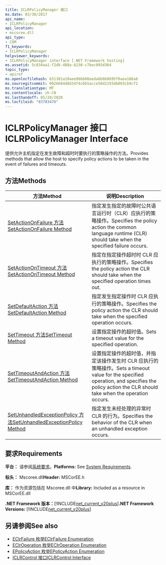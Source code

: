 ```yaml
---
title: ICLRPolicyManager 接口
ms.date: 03/30/2017
api_name:
- ICLRPolicyManager
api_location:
- mscoree.dll
api_type:
- COM
f1_keywords:
- ICLRPolicyManager
helpviewer_keywords:
- ICLRPolicyManager interface [.NET Framework hosting]
ms.assetid: 5c834aa1-f2db-408a-b230-c7bec093d364
topic_type:
- apiref
ms.openlocfilehash: 631301a10aee96bb00aeda6b0b8695f0aea186a8
ms.sourcegitcommit: 0926684d8d34f4c6b5acce58d2193db093cb9cf2
ms.translationtype: MT
ms.contentlocale: zh-CN
ms.lasthandoff: 05/20/2020
ms.locfileid: "83703476"
---
```

# <a name="iclrpolicymanager-interface"></a><span data-ttu-id="07d38-102">ICLRPolicyManager 接口</span><span class="sxs-lookup"><span data-stu-id="07d38-102">ICLRPolicyManager Interface</span></span>
<span data-ttu-id="07d38-103">提供允许主机指定在发生故障和超时时要执行的策略操作的方法。</span><span class="sxs-lookup"><span data-stu-id="07d38-103">Provides methods that allow the host to specify policy actions to be taken in the event of failures and timeouts.</span></span>  
  
## <a name="methods"></a><span data-ttu-id="07d38-104">方法</span><span class="sxs-lookup"><span data-stu-id="07d38-104">Methods</span></span>  
  
|<span data-ttu-id="07d38-105">方法</span><span class="sxs-lookup"><span data-stu-id="07d38-105">Method</span></span>|<span data-ttu-id="07d38-106">说明</span><span class="sxs-lookup"><span data-stu-id="07d38-106">Description</span></span>|  
|------------|-----------------|  
|[<span data-ttu-id="07d38-107">SetActionOnFailure 方法</span><span class="sxs-lookup"><span data-stu-id="07d38-107">SetActionOnFailure Method</span></span>](iclrpolicymanager-setactiononfailure-method.md)|<span data-ttu-id="07d38-108">指定发生指定的故障时公共语言运行时（CLR）应执行的策略操作。</span><span class="sxs-lookup"><span data-stu-id="07d38-108">Specifies the policy action the common language runtime (CLR) should take when the specified failure occurs.</span></span>|  
|[<span data-ttu-id="07d38-109">SetActionOnTimeout 方法</span><span class="sxs-lookup"><span data-stu-id="07d38-109">SetActionOnTimeout Method</span></span>](iclrpolicymanager-setactionontimeout-method.md)|<span data-ttu-id="07d38-110">指定在指定操作超时时 CLR 应执行的策略操作。</span><span class="sxs-lookup"><span data-stu-id="07d38-110">Specifies the policy action the CLR should take when the specified operation times out.</span></span>|  
|[<span data-ttu-id="07d38-111">SetDefaultAction 方法</span><span class="sxs-lookup"><span data-stu-id="07d38-111">SetDefaultAction Method</span></span>](iclrpolicymanager-setdefaultaction-method.md)|<span data-ttu-id="07d38-112">指定发生指定操作时 CLR 应执行的策略操作。</span><span class="sxs-lookup"><span data-stu-id="07d38-112">Specifies the policy action the CLR should take when the specified operation occurs.</span></span>|  
|[<span data-ttu-id="07d38-113">SetTimeout 方法</span><span class="sxs-lookup"><span data-stu-id="07d38-113">SetTimeout Method</span></span>](iclrpolicymanager-settimeout-method.md)|<span data-ttu-id="07d38-114">设置指定操作的超时值。</span><span class="sxs-lookup"><span data-stu-id="07d38-114">Sets a timeout value for the specified operation.</span></span>|  
|[<span data-ttu-id="07d38-115">SetTimeoutAndAction 方法</span><span class="sxs-lookup"><span data-stu-id="07d38-115">SetTimeoutAndAction Method</span></span>](iclrpolicymanager-settimeoutandaction-method.md)|<span data-ttu-id="07d38-116">设置指定操作的超时值，并指定该操作发生时 CLR 应执行的策略操作。</span><span class="sxs-lookup"><span data-stu-id="07d38-116">Sets a timeout value for the specified operation, and specifies the policy action the CLR should take when the operation occurs.</span></span>|  
|[<span data-ttu-id="07d38-117">SetUnhandledExceptionPolicy 方法</span><span class="sxs-lookup"><span data-stu-id="07d38-117">SetUnhandledExceptionPolicy Method</span></span>](iclrpolicymanager-setunhandledexceptionpolicy-method.md)|<span data-ttu-id="07d38-118">指定发生未经处理的异常时 CLR 的行为。</span><span class="sxs-lookup"><span data-stu-id="07d38-118">Specifies the behavior of the CLR when an unhandled exception occurs.</span></span>|  
  
## <a name="requirements"></a><span data-ttu-id="07d38-119">要求</span><span class="sxs-lookup"><span data-stu-id="07d38-119">Requirements</span></span>  
 <span data-ttu-id="07d38-120">**平台：** 请参阅[系统要求](../../get-started/system-requirements.md)。</span><span class="sxs-lookup"><span data-stu-id="07d38-120">**Platforms:** See [System Requirements](../../get-started/system-requirements.md).</span></span>  
  
 <span data-ttu-id="07d38-121">**标头：** Mscoree.dll</span><span class="sxs-lookup"><span data-stu-id="07d38-121">**Header:** MSCorEE.h</span></span>  
  
 <span data-ttu-id="07d38-122">**库：** 作为资源包括在 Mscoree.dll 中</span><span class="sxs-lookup"><span data-stu-id="07d38-122">**Library:** Included as a resource in MSCorEE.dll</span></span>  
  
 <span data-ttu-id="07d38-123">**.NET Framework 版本：**[!INCLUDE[net_current_v20plus](../../../../includes/net-current-v20plus-md.md)]</span><span class="sxs-lookup"><span data-stu-id="07d38-123">**.NET Framework Versions:** [!INCLUDE[net_current_v20plus](../../../../includes/net-current-v20plus-md.md)]</span></span>  
  
## <a name="see-also"></a><span data-ttu-id="07d38-124">另请参阅</span><span class="sxs-lookup"><span data-stu-id="07d38-124">See also</span></span>

- [<span data-ttu-id="07d38-125">EClrFailure 枚举</span><span class="sxs-lookup"><span data-stu-id="07d38-125">EClrFailure Enumeration</span></span>](eclrfailure-enumeration.md)
- [<span data-ttu-id="07d38-126">EClrOperation 枚举</span><span class="sxs-lookup"><span data-stu-id="07d38-126">EClrOperation Enumeration</span></span>](eclroperation-enumeration.md)
- [<span data-ttu-id="07d38-127">EPolicyAction 枚举</span><span class="sxs-lookup"><span data-stu-id="07d38-127">EPolicyAction Enumeration</span></span>](epolicyaction-enumeration.md)
- [<span data-ttu-id="07d38-128">ICLRControl 接口</span><span class="sxs-lookup"><span data-stu-id="07d38-128">ICLRControl Interface</span></span>](iclrcontrol-interface.md)
